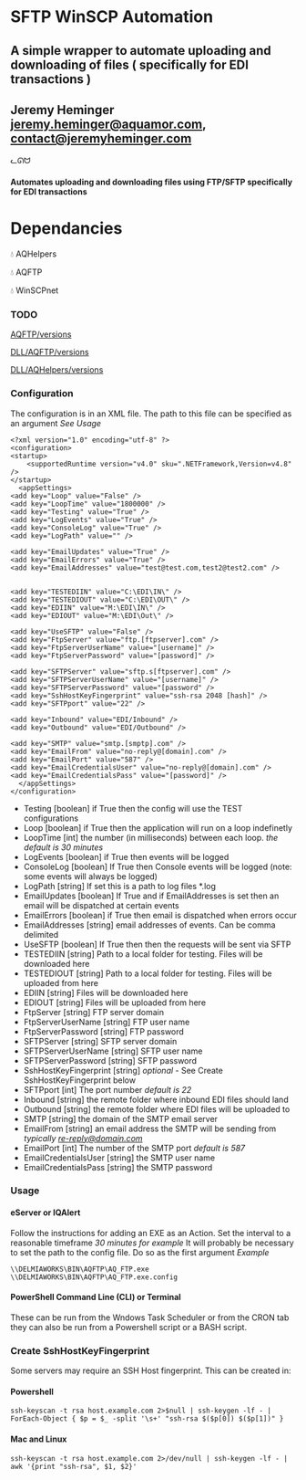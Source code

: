 
# SFTP WinSCP Automation

## A simple wrapper to automate uploading and downloading of files ( specifically for EDI transactions )

## Jeremy Heminger <jeremy.heminger@aquamor.com>, <contact@jeremyheminger.com>

  

ᓚᘏᗢ

#### Automates uploading and downloading files using FTP/SFTP specifically for EDI transactions

# Dependancies

💧 AQHelpers

💧 AQFTP

💧 WinSCPnet

### TODO

[AQFTP/versions](/AQFTP/AQFTP/versions.md)

[DLL/AQFTP/versions](/DLL/AQFTP/versions.md)

[DLL/AQHelpers/versions](/DLL/AQHelpers/versions.md)

### Configuration

The configuration is in an XML file. The path to this file can be specified as an argument *See Usage*

    <?xml version="1.0" encoding="utf-8" ?>
	<configuration>
    <startup> 
        <supportedRuntime version="v4.0" sku=".NETFramework,Version=v4.8" />
    </startup>
	  <appSettings>
    <add key="Loop" value="False" />
    <add key="LoopTime" value="1800000" />
    <add key="Testing" value="True" />
    <add key="LogEvents" value="True" />
    <add key="ConsoleLog" value="True" />
    <add key="LogPath" value="" />
    
    <add key="EmailUpdates" value="True" />
    <add key="EmailErrors" value="True" />
    <add key="EmailAddresses" value="test@test.com,test2@test2.com" />
    
    
    <add key="TESTEDIIN" value="C:\EDI\IN\" />
    <add key="TESTEDIOUT" value="C:\EDI\OUT\" />
    <add key="EDIIN" value="M:\EDI\IN\" />
    <add key="EDIOUT" value="M:\EDI\Out\" />

    <add key="UseSFTP" value="False" />
    <add key="FtpServer" value="ftp.[ftpserver].com" />
    <add key="FtpServerUserName" value="[username]" />
    <add key="FtpServerPassword" value="[password]" />
    
    <add key="SFTPServer" value="sftp.s[ftpserver].com" />
    <add key="SFTPServerUserName" value="[username]" />
    <add key="SFTPServerPassword" value="[password" />
    <add key="SshHostKeyFingerprint" value="ssh-rsa 2048 [hash]" />
    <add key="SFTPport" value="22" />

    <add key="Inbound" value="EDI/Inbound" />
    <add key="Outbound" value="EDI/Outbound" />

    <add key="SMTP" value="smtp.[smptp].com" />
    <add key="EmailFrom" value="no-reply@[domain].com" />
    <add key="EmailPort" value="587" />
    <add key="EmailCredentialsUser" value="no-reply@[domain].com" />
    <add key="EmailCredentialsPass" value="[password]" />
	  </appSettings>
	</configuration>

 - Testing [boolean] if True then the config will use the TEST configurations
 - Loop [boolean] if True then the application will run on a loop indefinetly
 - LoopTime [int] the number (in milliseconds) between each loop. *the default is 30 minutes*
 - LogEvents [boolean] if True then events will be logged
 - ConsoleLog [boolean] If True then Console events will be logged (note: some events will always be logged)
 - LogPath [string] If set this is a path to log files *.log
 - EmailUpdates [boolean] If True and if EmailAddresses is set then an email will be dispatched at certain events
 - EmailErrors [boolean] if True then email is dispatched when errors occur
 - EmailAddresses [string] email addresses of events. Can be comma delimited
 - UseSFTP [boolean] If True then then the requests will be sent via SFTP
 - TESTEDIIN [string] Path to a local folder for testing. Files will be downloaded here
 - TESTEDIOUT [string] Path to a local folder for testing. Files will be uploaded from here
 - EDIIN [string] Files will be downloaded here
 - EDIOUT [string] Files will be uploaded from here
 - FtpServer [string] FTP server domain
 - FtpServerUserName [string] FTP user name
 - FtpServerPassword [string] FTP password
 - SFTPServer [string]  SFTP server domain
 - SFTPServerUserName [string] SFTP user name
 - SFTPServerPassword [string] SFTP password
 - SshHostKeyFingerprint [string] *optional* - See Create SshHostKeyFingerprint  below
 - SFTPport [int] The port number *default is 22*
 - Inbound [string] the remote folder where inbound EDI files should land
 - Outbound [string] the remote folder where EDI files will be uploaded to
 - SMTP [string] the domain of the SMTP email server
 - EmailFrom [string] an email address the SMTP will be sending from *typically re-reply@domain.com*
 - EmailPort [int] The number of the SMTP port *default is 587*
 - EmailCredentialsUser [string] the SMTP user name
 - EmailCredentialsPass [string] the SMTP password

### Usage
#### eServer or IQAlert
Follow the instructions for adding an EXE as an Action.
Set the interval to a reasonable timeframe *30 minutes for example*
It will probably be necessary to set the path to the config file. Do so as the first argument 
*Example*

    \\DELMIAWORKS\BIN\AQFTP\AQ_FTP.exe \\DELMIAWORKS\BIN\AQFTP\AQ_FTP.exe.config

#### PowerShell Command Line (CLI) or Terminal
These can be run from the Wndows Task Scheduler or from the CRON tab they can also be run from a Powershell script or a BASH script.

### Create SshHostKeyFingerprint  
Some servers may require an SSH Host fingerprint. This can be created in:
#### Powershell

    ssh-keyscan -t rsa host.example.com 2>$null | ssh-keygen -lf - | ForEach-Object { $p = $_ -split '\s+' "ssh-rsa $($p[0]) $($p[1])" }

#### Mac and Linux

    ssh-keyscan -t rsa host.example.com 2>/dev/null | ssh-keygen -lf - | awk '{print "ssh-rsa", $1, $2}'
